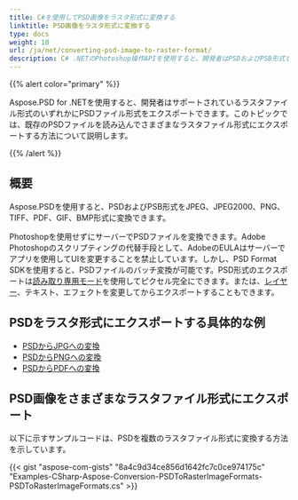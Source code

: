 ```yaml
---
title: C#を使用してPSD画像をラスタ形式に変換する
linktitle: PSD画像をラスタ形式に変換する
type: docs
weight: 10
url: /ja/net/converting-psd-image-to-raster-format/
description: C# .NETのPhotoshop操作APIを使用すると、開発者はPSDおよびPSB形式をJPEG、JPEG2000、PNG、TIFF、PDF、GIF、BMP形式にエクスポートできます。
---
```


{{% alert color="primary" %}} 

Aspose.PSD for .NETを使用すると、開発者はサポートされているラスタファイル形式のいずれかにPSDファイル形式をエクスポートできます。このトピックでは、既存のPSDファイルを読み込んでさまざまなラスタファイル形式にエクスポートする方法について説明します。

{{% /alert %}} 
## **概要**
Aspose.PSDを使用すると、PSDおよびPSB形式をJPEG、JPEG2000、PNG、TIFF、PDF、GIF、BMP形式に変換できます。

Photoshopを使用せずにサーバーでPSDファイルを変換できます。Adobe Photoshopのスクリプティングの代替手段として、AdobeのEULAはサーバーでアプリを使用してUIを変更することを禁止しています。しかし、PSD Format SDKを使用すると、PSDファイルのバッチ変換が可能です。PSD形式のエクスポートは[読み取り専用モード](https://reference.aspose.com/psd/net/aspose.psd.imageloadoptions/psdloadoptions/properties/readonlymode)を使用してピクセル完全にできます。または、[レイヤー](/psd/ja/net/manipulating-adobe-photoshop-formats/)、テキスト、エフェクトを変更してからエクスポートすることもできます。

## **PSDをラスタ形式にエクスポートする具体的な例**
- [PSDからJPGへの変換](/psd/ja/net/psd-to-jpg/)
- [PSDからPNGへの変換](/psd/ja/net/psd-to-png/)
- [PSDからPDFへの変換](/psd/ja/net/psd-to-pdf/)

## **PSD画像をさまざまなラスタファイル形式にエクスポート**
以下に示すサンプルコードは、PSDを複数のラスタファイル形式に変換する方法を示しています。



{{< gist "aspose-com-gists" "8a4c9d34ce856d1642fc7c0ce974175c" "Examples-CSharp-Aspose-Conversion-PSDToRasterImageFormats-PSDToRasterImageFormats.cs" >}}

